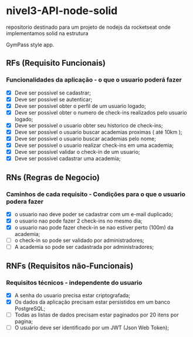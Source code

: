 # nivel3-API-node-solid
repositorio destinado para um projeto de nodejs da rocketseat onde implementamos solid na estrutura

GymPass style app.

## RFs (Requisito Funcionais)
###  Funcionalidades da aplicação - o que o usuario poderá fazer

- [x] Deve ser possivel se cadastrar;
- [x] Deve ser possivel se autenticar;
- [x] Deve ser possivel obter o perfil de um usuario logado;
- [x] Deve ser possivel obter o numero de check-ins realizados pelo usuario logado;
- [x] Deve ser possivel o usuario obter seu historico de check-ins;
- [x] Deve ser possivel o usuario buscar academias proximas ( até 10km );
- [x] Deve ser possivel o usuario buscar academias pelo nome;
- [x] Deve ser possivel o usuario realizar check-ins em uma academia;
- [x] Deve ser possivel validar o check-in de um usuario;
- [x] Deve ser possivel cadastrar uma academia;

## RNs (Regras de Negocio)
### Caminhos de cada requisito - Condições para o que o usuario podera fazer

- [x] o usuario nao deve poder se cadastrar com um e-mail duplicado;
- [x] o usuario nao pode fazer 2 check-ins no mesmo dia;
- [x] o usuario nao pode fazer check-in se nao estiver perto (100m) da academia;
- [ ] o check-in so pode ser validado por administradores;
- [ ] A academia so pode ser cadastrada por administradores;

## RNFs (Requisitos não-Funcionais)
### Requisitos técnicos - independente do usuario

- [x] A senha do usuario precisa estar criptografada;
- [x] Os dados da aplicação precisam estar persistidos em um banco PostgreSQL;
- [ ] Todas as listas de dados precisam estar paginados por 20 itens por pagina;
- [ ] O usuário deve ser identificado por um JWT (Json Web Token);